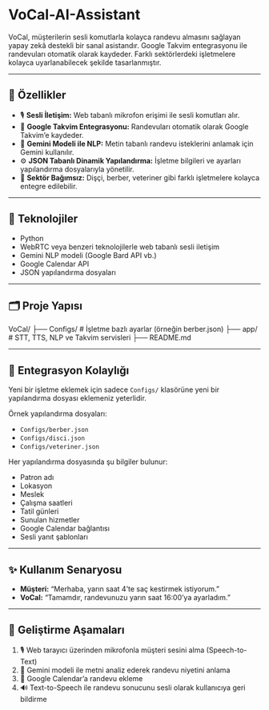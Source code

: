 # VoCal-AI-Assistant

VoCal, müşterilerin sesli komutlarla kolayca randevu almasını sağlayan yapay zekâ destekli bir sanal asistandır. Google Takvim entegrasyonu ile randevuları otomatik olarak kaydeder. Farklı sektörlerdeki işletmelere kolayca uyarlanabilecek şekilde tasarlanmıştır.

---

## 🚀 Özellikler

- 🎙️ **Sesli İletişim:** Web tabanlı mikrofon erişimi ile sesli komutları alır.  
- 📅 **Google Takvim Entegrasyonu:** Randevuları otomatik olarak Google Takvim’e kaydeder.  
- 🧠 **Gemini Modeli ile NLP:** Metin tabanlı randevu isteklerini anlamak için Gemini kullanılır.  
- ⚙️ **JSON Tabanlı Dinamik Yapılandırma:** İşletme bilgileri ve ayarları yapılandırma dosyalarıyla yönetilir.  
- 🏥 **Sektör Bağımsız:** Dişçi, berber, veteriner gibi farklı işletmelere kolayca entegre edilebilir.

---

## 🧱 Teknolojiler

- Python
- WebRTC veya benzeri teknolojilerle web tabanlı sesli iletişim  
- Gemini NLP modeli (Google Bard API vb.)  
- Google Calendar API  
- JSON yapılandırma dosyaları

---

## 🗂️ Proje Yapısı

VoCal/
├── Configs/ # İşletme bazlı ayarlar (örneğin berber.json)
├── app/ # STT, TTS, NLP ve Takvim servisleri
├── README.md


---

## 🔁 Entegrasyon Kolaylığı

Yeni bir işletme eklemek için sadece `Configs/` klasörüne yeni bir yapılandırma dosyası eklemeniz yeterlidir.

Örnek yapılandırma dosyaları:  
- `Configs/berber.json`  
- `Configs/disci.json`  
- `Configs/veteriner.json`

Her yapılandırma dosyasında şu bilgiler bulunur:  
- Patron adı  
- Lokasyon  
- Meslek  
- Çalışma saatleri  
- Tatil günleri  
- Sunulan hizmetler  
- Google Calendar bağlantısı  
- Sesli yanıt şablonları

---

## ✨ Kullanım Senaryosu

- **Müşteri:** “Merhaba, yarın saat 4’te saç kestirmek istiyorum.”  
- **VoCal:** “Tamamdır, randevunuzu yarın saat 16:00’ya ayarladım.”

---

## 📌 Geliştirme Aşamaları

1. 🎙️ Web tarayıcı üzerinden mikrofonla müşteri sesini alma (Speech-to-Text)  
2. 📄 Gemini modeli ile metni analiz ederek randevu niyetini anlama  
3. 📆 Google Calendar’a randevu ekleme  
4. 🔊 Text-to-Speech ile randevu sonucunu sesli olarak kullanıcıya geri bildirme
